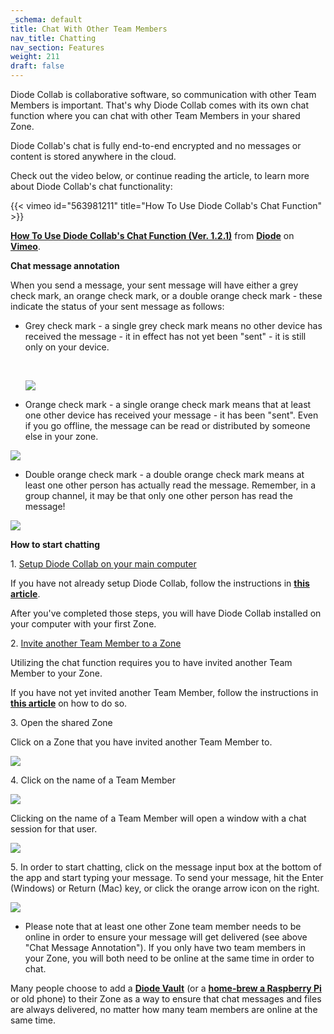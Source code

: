 ```yaml
---
_schema: default
title: Chat With Other Team Members
nav_title: Chatting
nav_section: Features
weight: 211
draft: false
---
```

Diode Collab is collaborative software, so communication with other Team Members is important. That's why Diode Collab comes with its own chat function where you can chat with other Team Members in your shared Zone.

Diode Collab's chat is fully end-to-end encrypted and no messages or content is stored anywhere in the cloud.

Check out the video below, or continue reading the article, to learn more about Diode Collab's chat functionality:

{{< vimeo id="563981211" title="How To Use Diode Collab's Chat Function" >}}

[**How To Use Diode Collab's Chat Function (Ver. 1.2.1)**](https://vimeo.com/562684103) from [**Diode**](https://vimeo.com/diodechain) on [**Vimeo**](https://vimeo.com/).

**Chat message annotation**

When you send a message, your sent message will have either a grey check mark, an orange check mark, or a double orange check mark - these indicate the status of your sent message as follows:

* Grey check mark - a single grey check mark means no other device has received the message - it in effect has not yet been "sent" - it is still only on your device.

  &nbsp;

  ![](/uploads/image-162.png)

* Orange check mark - a single orange check mark means that at least one other device has received your message - it has been "sent". Even if you go offline, the message can be read or distributed by someone else in your zone.

![](/uploads/image-163.png)

* Double orange check mark - a double orange check mark means at least one other person has actually read the message. Remember, in a group channel, it may be that only one other person has read the message!

![](/uploads/image-164.png)

**How to start chatting**

1\. <a href="https://app.docs.diode.io/docs/" target="_blank" rel="noopener">Setup Diode Collab on your main computer</a>

If you have not already setup Diode Collab, follow the instructions in <a href="https://app.docs.diode.io/docs/" target="_blank" rel="noopener"><strong>this article</strong></a>.

After you've completed those steps, you will have Diode Collab installed on your computer with your first Zone.

2\. [Invite another Team Member to a Zone](https://app.docs.diode.io/docs/using/add-a-team-member-or-additional-device/)

Utilizing the chat function requires you to have invited another Team Member to your Zone.

If you have not yet invited another Team Member, follow the instructions in [**this article**](https://app.docs.diode.io/docs/using/add-a-team-member-or-additional-device/) on how to do so.

3\. Open the shared Zone

Click on a Zone that you have invited another Team Member to.

![](/uploads/image-165.png)

4\. Click on the name of a Team Member

![](/uploads/image-166.png)

Clicking on the name of a Team Member will open a window with a chat session for that user.

![](/uploads/image-167.png)

5\. In order to start chatting, click on the message input box at the bottom of the app and start typing your message. To send your message, hit the Enter (Windows) or Return (Mac) key, or click the orange arrow icon on the right.

![](/uploads/image-168.png)

* Please note that at least one other Zone team member needs to be online in order to ensure your message will get delivered (see above "Chat Message Annotation"). If you only have two team members in your Zone, you will both need to be online at the same time in order to chat.

Many people choose to add a <a href="https://diode.io/solutions/vault" target="_blank" rel="noopener"><strong>Diode Vault</strong></a> (or a <a href="https://app.docs.diode.io/raspberry-pi/use-your-raspberry-pi-as-a-remote-file-server-backup-device/" target="_blank" rel="noopener"><strong>home-brew a Raspberry Pi </strong></a>or old phone) to their Zone as a way to ensure that chat messages and files are always delivered, no matter how many team members are online at the same time.
